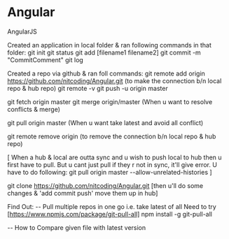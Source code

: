 # Angular
AngularJS

Created an application in local folder & ran following commands in that folder:
git init
 git status
git add [filename1 filename2]
git commit -m "CommitComment"
 git log

Created a repo via github & ran foll commands:
git remote add origin https://github.com/nitcoding/Angular.git (to make the connection b/n local repo & hub repo)
 git remote -v
git push -u origin master

git fetch origin master
git merge origin/master (When u want to resolve conflicts & merge)

git pull origin master (When u want take latest and avoid all conflict)

git remote remove origin (to remove the connection b/n local repo & hub repo)

[
When a hub & local are outta sync and u wish to push local to hub then u first have to pull. But u cant just pull if they r not in sync, it'll give error. U have to do following:
git pull origin master --allow-unrelated-histories
]

git clone https://github.com/nitcoding/Angular.git
[then u'll do some changes & 'add commit push' move them up in hub]

Find Out:
-- Pull multiple repos in one go i.e. take latest of all
Need to try [https://www.npmjs.com/package/git-pull-all]
npm install -g git-pull-all


-- How to Compare given file with latest version